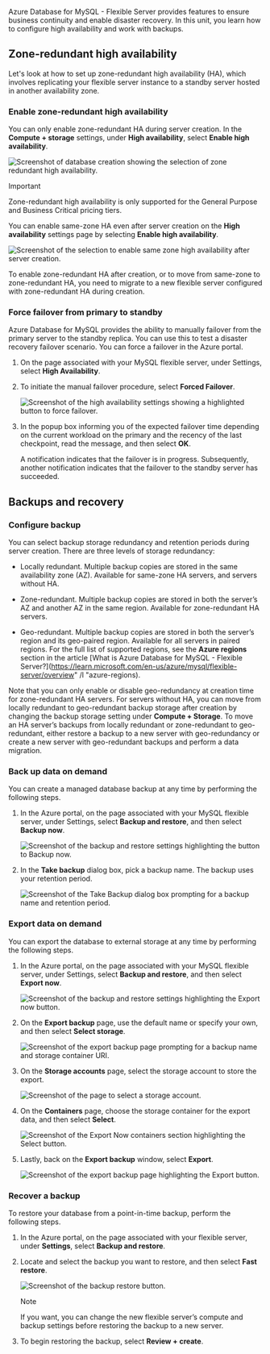 Azure Database for MySQL - Flexible Server provides features to ensure business continuity and enable disaster recovery. In this unit, you learn how to configure high availability and work with backups.

## Zone-redundant high availability

Let's look at how to set up zone-redundant high availability (HA), which involves replicating your flexible server instance to a standby server hosted in another availability zone.

### Enable zone-redundant high availability

You can only enable zone-redundant HA during server creation. In the **Compute + storage** settings, under **High availability**, select **Enable high availability**. 

![Screenshot of database creation showing the selection of zone redundant high availability.](../media/create-db-with-high-availability.png)

> [!Important]
>
> Zone-redundant high availability is only supported for the General Purpose and Business Critical pricing tiers.

You can enable same-zone HA even after server creation on the **High availability** settings page by selecting **Enable high availability**. 

![Screenshot of the selection to enable same zone high availability after server creation.](../media/enable-samezone-ha.png)

To enable zone-redundant HA after creation, or to move from same-zone to zone-redundant HA, you need to migrate to a new flexible server configured with zone-redundant HA during creation. 

### Force failover from primary to standby

Azure Database for MySQL provides the ability to manually failover from the primary server to the standby replica. You can use this to test a disaster recovery failover scenario. You can force a failover in the Azure portal.

1. On the page associated with your MySQL flexible server, under Settings, select **High Availability**. 

2. To initiate the manual failover procedure, select **Forced Failover**.

   ![Screenshot of the high availability settings showing a highlighted button to force failover.](../media/high-availability-force-failover.png)

3. In the popup box informing you of the expected failover time depending on the current workload on the primary and the recency of the last checkpoint, read the message, and then select **OK**. 

   A notification indicates that the failover is in progress. Subsequently, another notification indicates that the failover to the standby server has succeeded. 

## Backups and recovery

### Configure backup

You can select backup storage redundancy and retention periods during server creation. There are three levels of storage redundancy: 

- Locally redundant. Multiple backup copies are stored in the same availability zone (AZ). Available for same-zone HA servers, and servers without HA. 

- Zone-redundant. Multiple backup copies are stored in both the server’s AZ and another AZ in the same region. Available for zone-redundant HA servers. 

- Geo-redundant. Multiple backup copies are stored in both the server’s region and its geo-paired region. Available for all servers in paired regions. For the full list of supported regions, see the **Azure regions** section in the article [What is Azure Database for MySQL - Flexible Server?](https://learn.microsoft.com/en-us/azure/mysql/flexible-server/overview" /l "azure-regions). 

Note that you can only enable or disable geo-redundancy at creation time for zone-redundant HA servers. For servers without HA, you can move from locally redundant to geo-redundant backup storage after creation by changing the backup storage setting under **Compute + Storage**. To move an HA server’s backups from locally redundant or zone-redundant to geo-redundant, either restore a backup to a new server with geo-redundancy or create a new server with geo-redundant backups and perform a data migration. 

### Back up data on demand

You can create a managed database backup at any time by performing the following steps. 

1. In the Azure portal, on the page associated with your MySQL flexible server, under Settings, select **Backup and restore**, and then select **Backup now**. 

   ![Screenshot of the backup and restore settings highlighting the button to Backup now.](../media/backup-and-restore-backup-now.png)

2. In the **Take backup** dialog box, pick a backup name. The backup uses your retention period. 

   ![Screenshot of the Take Backup dialog box prompting for a backup name and retention period.](../media/backup-and-restore-take-backup.png)

### Export data on demand

You can export the database to external storage at any time by performing the following steps. 

1. In the Azure portal, on the page associated with your MySQL flexible server, under Settings, select **Backup and restore**, and then select **Export now**.

   ![Screenshot of the backup and restore settings highlighting the Export now button.](../media/backup-and-restore-export-now.png)

2. On the **Export backup** page, use the default name or specify your own, and then select **Select storage**.

   ![Screenshot of the export backup page prompting for a backup name and storage container URI.](../media/select-backup-name.jpg)

3. On the **Storage accounts** page, select the storage account to store the export.

   ![Screenshot of the page to select a storage account.](../media/select-storage-account.jpg)

4. On the **Containers** page, choose the storage container for the export data, and then select **Select**.

   ![Screenshot of the Export Now containers section highlighting the Select button.](../media/export-now-containers-click-select.jpg)

5. Lastly, back on the **Export backup** window, select **Export**.

   ![Screenshot of the export backup page highlighting the Export button.](../media/export-backup-click-export.jpg)

### Recover a backup

To restore your database from a point-in-time backup, perform the following steps. 

1. In the Azure portal, on the page associated with your flexible server, under **Settings**, select **Backup and restore**. 

2. Locate and select the backup you want to restore, and then select **Fast restore**. 

   ![Screenshot of the backup restore button.](../media/backup-restore.png)

   > [!Note]
   >
   > If you want, you can change the new flexible server’s compute and backup settings before restoring the backup to a new server. 

3. To begin restoring the backup, select **Review + create**. 
